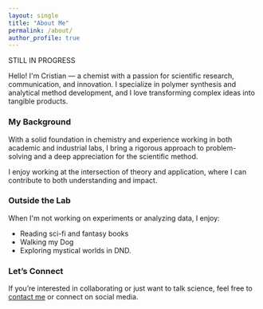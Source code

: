 ```yaml
---
layout: single
title: "About Me"
permalink: /about/
author_profile: true
---
```

STILL IN PROGRESS

Hello! I'm Cristian — a chemist with a passion for scientific research, communication, and innovation. I specialize in polymer synthesis and analytical method development, and I love transforming complex ideas into tangible products.

### My Background

With a solid foundation in chemistry and experience working in both academic and industrial labs, I bring a rigorous approach to problem-solving and a deep appreciation for the scientific method.

I enjoy working at the intersection of theory and application, where I can contribute to both understanding and impact.

### Outside the Lab

When I'm not working on experiments or analyzing data, I enjoy:

- Reading sci-fi and fantasy books
- Walking my Dog
- Exploring mystical worlds in DND.

### Let’s Connect

If you’re interested in collaborating or just want to talk science, feel free to [contact me](/contact/) or connect on social media.
